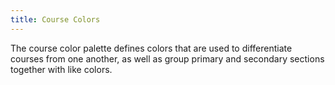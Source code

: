```yaml
---
title: Course Colors
---
```


The course color palette defines colors that are used to differentiate courses from one another, as well as group primary and secondary sections together with like colors.
